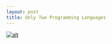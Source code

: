 ```yaml
---
layout: post
title: Only Two Programming Languages
---
```


[![alt](https://www.keepandshare.com/userpics/h/e/a/r/tnhandstraining/2019-09/sb/prolang_edited-11266954.jpg?ts=1569356237)](http://www.heartandhandstraining.com)

